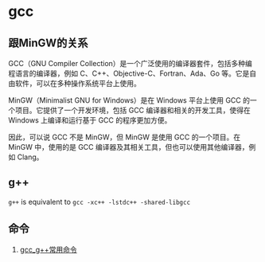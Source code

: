 # gcc

## 跟MinGW的关系
GCC（GNU Compiler Collection）是一个广泛使用的编译器套件，包括多种编程语言的编译器，例如 C、C++、Objective-C、Fortran、Ada、Go 等。它是自由软件，可以在多种操作系统平台上使用。

MinGW（Minimalist GNU for Windows）是在 Windows 平台上使用 GCC 的一个项目。它提供了一个开发环境，包括 GCC 编译器和相关的开发工具，使得在 Windows 上编译和运行基于 GCC 的程序更加方便。

因此，可以说 GCC 不是 MinGW，但 MinGW 是使用 GCC 的一个项目。在 MinGW 中，使用的是 GCC 编译器及其相关工具，但也可以使用其他编译器，例如 Clang。

## g++
`g++` is equivalent to `gcc -xc++ -lstdc++ -shared-libgcc`

## 命令
1. [gcc_g++常用命令](gcc_g++常用命令.md)